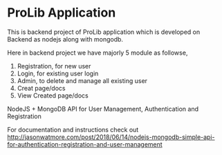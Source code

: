 # ProLib Application 

This is backend project of ProLib application which is developed on Backend as nodejs along with mongodb.

Here in backend project we have majorly 5 module as followse,

1. Registration, for new user
2. Login, for existing user login
3. Admin, to delete and manage all existing user
4. Creat page/docs
5. View Created page/docs

NodeJS + MongoDB API for User Management, Authentication and Registration

For documentation and instructions check out http://jasonwatmore.com/post/2018/06/14/nodejs-mongodb-simple-api-for-authentication-registration-and-user-management
